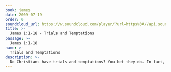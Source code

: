 ```yaml
---
book: james
date: 2009-07-19
order: 0
soundcloud_url: https://w.soundcloud.com/player/?url=https%3A//api.soundcloud.com/tracks/
title: >-
  James 1:1-18 - Trials and Temptations
passage: >-
  James 1:1-18
name: >-
  Trials and Temptations
description: >-
  Do Christians have trials and temptations? You bet they do. In fact, James tells us we are to welcome these things with joy! Why? Check out this podcast for the answer.
---
```


